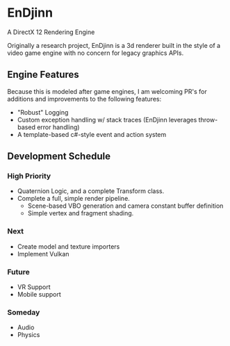 # EnDjinn
A DirectX 12 Rendering Engine

Originally a research project, EnDjinn is a 3d renderer built in the style of a video game engine with no concern for legacy graphics APIs.

## Engine Features

Because this is modeled after game engines, I am welcoming PR's for additions and improvements to the following features:
- "Robust" Logging
- Custom exception handling w/ stack traces (EnDjinn leverages throw-based error handling)
- A template-based c#-style event and action system

## Development Schedule

### High Priority
- Quaternion Logic, and a complete Transform class.
- Complete a full, simple render pipeline.
  - Scene-based VBO generation and camera constant buffer definition
  - Simple vertex and fragment shading.

### Next
- Create model and texture importers
- Implement Vulkan

### Future
- VR Support
- Mobile support

### Someday

- Audio
- Physics
